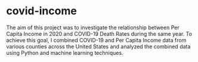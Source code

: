 # covid-income
The aim of this project was to investigate the relationship between Per Capita Income in 2020 and COVID-19 Death Rates during the same year. To achieve this goal, I combined COVID-19 and Per Capita Income data from various counties across the United States and analyzed the combined data using Python and machine learning techniques.
